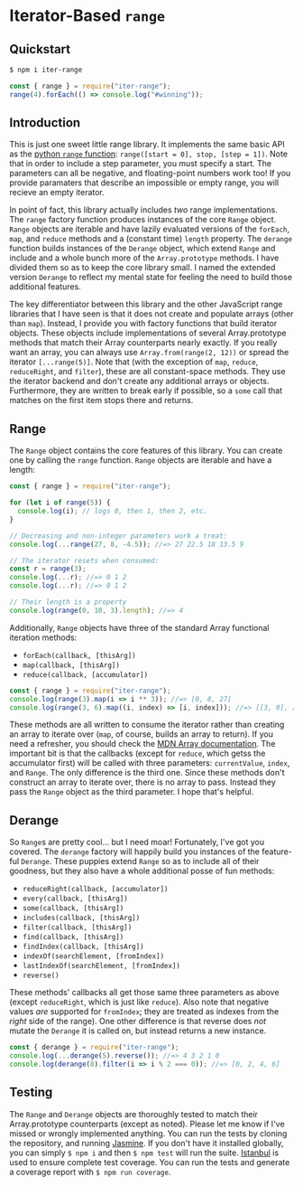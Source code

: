 # Iterator-Based `range`

## Quickstart

```bash
$ npm i iter-range
```

```js
const { range } = require("iter-range");
range(4).forEach(() => console.log("#winning"));
```

## Introduction

This is just one sweet little range library. It implements the same basic API as the [python `range` function](https://docs.python.org/3/library/stdtypes.html?highlight=range#range): `range([start = 0], stop, [step = 1])`. Note that in order to include a step parameter, you must specify a start. The parameters can all be negative, and floating-point numbers work too! If you provide paramaters that describe an impossible or empty range, you will recieve an empty iterator.

In point of fact, this library actually includes _two_ range implementations. The `range` factory function produces instances of the core `Range` object. `Range` objects are iterable and have lazily evaluated versions of the `forEach`, `map`, and `reduce` methods and a (constant time) `length` property. The `derange` function builds instances of the `Derange` object, which extend `Range` and include and a whole bunch more of the `Array.prototype` methods. I have divided them so as to keep the core library small. I named the extended version `Derange` to reflect my mental state for feeling the need to build those additional features.

The key differentiator between this library and the other JavaScript range libraries that I have seen is that it does not create and populate arrays (other than `map`). Instead, I provide you with factory functions that build iterator objects. These objects include implementations of several Array.prototype methods that match their Array counterparts nearly exactly. If you really want an array, you can always use `Array.from(range(2, 12))` or spread the iterator `[...range(5)]`. Note that (with the exception of `map`, `reduce`, `reduceRight`, and `filter`), these are all constant-space methods. They use the iterator backend and don't create any additional arrays or objects. Furthermore, they are written to break early if possible, so a `some` call that matches on the first item stops there and returns.

## Range

The `Range` object contains the core features of this library. You can create one by calling the `range` function. `Range` objects are iterable and have a length:

```js
const { range } = require("iter-range");

for (let i of range(5)) {
  console.log(i); // logs 0, then 1, then 2, etc.
}

// Decreasing and non-integer parameters work a treat:
console.log(...range(27, 8, -4.5)); //=> 27 22.5 18 13.5 9

// The iterator resets when consumed:
const r = range(3);
console.log(...r); //=> 0 1 2
console.log(...r); //=> 0 1 2

// Their length is a property
console.log(range(0, 10, 3).length); //=> 4
```

Additionally, `Range` objects have three of the standard Array functional iteration methods:

* `forEach(callback, [thisArg])`
* `map(callback, [thisArg])`
* `reduce(callback, [accumulator])`

```js
const { range } = require("iter-range");
console.log(range(3).map(i => i ** 3)); //=> [0, 8, 27]
console.log(range(3, 6).map((i, index) => [i, index])); //=> [[3, 0], [4, 1], [5, 2]]
```

These methods are all written to consume the iterator rather than creating an array to iterate over (`map`, of course, builds an array to return). If you need a refresher, you should check the [MDN Array documentation](https://developer.mozilla.org/en-US/docs/Web/JavaScript/Reference/Global_Objects/Array). The important bit is that the callbacks (except for `reduce`, which getss the accumulator first) will be called with three parameters: `currentValue`, `index`, and `Range`. The only difference is the third one. Since these methods don't construct an array to iterate over, there is no array to pass. Instead they pass the `Range` object as the third parameter. I hope that's helpful.

## Derange

So `Range`s are pretty cool... but I need moar! Fortunately, I've got you covered. The `derange` factory will happily build you instances of the feature-ful `Derange`. These puppies extend `Range` so as to include all of their goodness, but they also have a whole additional posse of fun methods:

* `reduceRight(callback, [accumulator])`
* `every(callback, [thisArg])`
* `some(callback, [thisArg])`
* `includes(callback, [thisArg])`
* `filter(callback, [thisArg])`
* `find(callback, [thisArg])`
* `findIndex(callback, [thisArg])`
* `indexOf(searchElement, [fromIndex])`
* `lastIndexOf(searchElement, [fromIndex])`
* `reverse()`

These methods' callbacks all get those same three parameters as above (except `reduceRight`, which is just like `reduce`). Also note that negative values _are_ supported for `fromIndex`; they are treated as indexes from the _right_ side of the range). One other difference is that reverse does _not_ mutate the `Derange` it is called on, but instead returns a new instance.

```js
const { derange } = require("iter-range");
console.log(...derange(5).reverse()); //=> 4 3 2 1 0
console.log(derange(8).filter(i => i % 2 === 0)); //=> [0, 2, 4, 6]
```

## Testing

The `Range` and `Derange` objects are thoroughly tested to match their Array.prototype counterparts (except as noted). Please let me know if I've missed or wrongly implemented anything. You can run the tests by cloning the repository, and running [Jasmine](https://jasmine.github.io/). If you don't have it installed globally, you can simply `$ npm i` and then `$ npm test` will run the suite. [Istanbul](https://istanbul.js.org/) is used to ensure complete test coverage. You can run the tests and generate a coverage report with `$ npm run coverage`.
